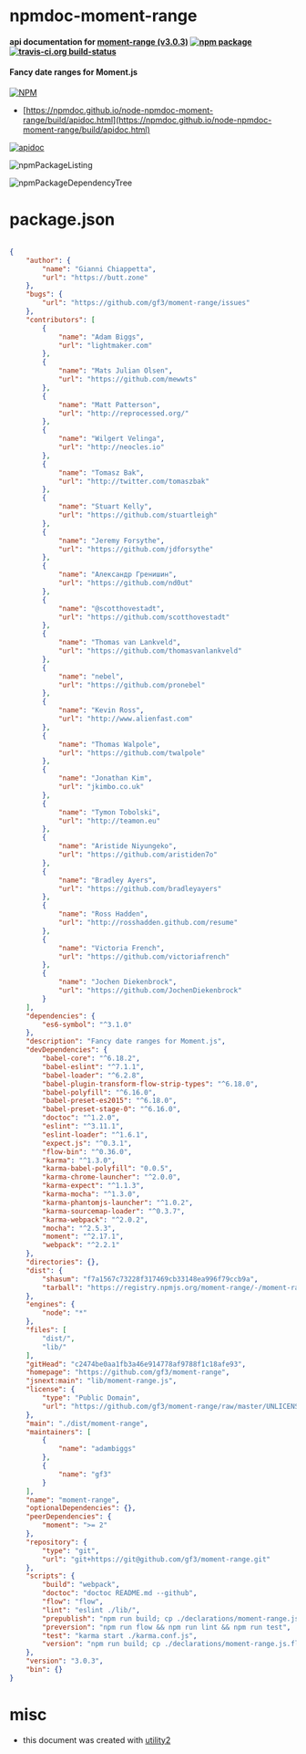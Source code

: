 # npmdoc-moment-range

#### api documentation for  [moment-range (v3.0.3)](https://github.com/gf3/moment-range)  [![npm package](https://img.shields.io/npm/v/npmdoc-moment-range.svg?style=flat-square)](https://www.npmjs.org/package/npmdoc-moment-range) [![travis-ci.org build-status](https://api.travis-ci.org/npmdoc/node-npmdoc-moment-range.svg)](https://travis-ci.org/npmdoc/node-npmdoc-moment-range)

#### Fancy date ranges for Moment.js

[![NPM](https://nodei.co/npm/moment-range.png?downloads=true&downloadRank=true&stars=true)](https://www.npmjs.com/package/moment-range)

- [https://npmdoc.github.io/node-npmdoc-moment-range/build/apidoc.html](https://npmdoc.github.io/node-npmdoc-moment-range/build/apidoc.html)

[![apidoc](https://npmdoc.github.io/node-npmdoc-moment-range/build/screenCapture.buildCi.browser.%252Ftmp%252Fbuild%252Fapidoc.html.png)](https://npmdoc.github.io/node-npmdoc-moment-range/build/apidoc.html)

![npmPackageListing](https://npmdoc.github.io/node-npmdoc-moment-range/build/screenCapture.npmPackageListing.svg)

![npmPackageDependencyTree](https://npmdoc.github.io/node-npmdoc-moment-range/build/screenCapture.npmPackageDependencyTree.svg)



# package.json

```json

{
    "author": {
        "name": "Gianni Chiappetta",
        "url": "https://butt.zone"
    },
    "bugs": {
        "url": "https://github.com/gf3/moment-range/issues"
    },
    "contributors": [
        {
            "name": "Adam Biggs",
            "url": "lightmaker.com"
        },
        {
            "name": "Mats Julian Olsen",
            "url": "https://github.com/mewwts"
        },
        {
            "name": "Matt Patterson",
            "url": "http://reprocessed.org/"
        },
        {
            "name": "Wilgert Velinga",
            "url": "http://neocles.io"
        },
        {
            "name": "Tomasz Bak",
            "url": "http://twitter.com/tomaszbak"
        },
        {
            "name": "Stuart Kelly",
            "url": "https://github.com/stuartleigh"
        },
        {
            "name": "Jeremy Forsythe",
            "url": "https://github.com/jdforsythe"
        },
        {
            "name": "Александр Гренишин",
            "url": "https://github.com/nd0ut"
        },
        {
            "name": "@scotthovestadt",
            "url": "https://github.com/scotthovestadt"
        },
        {
            "name": "Thomas van Lankveld",
            "url": "https://github.com/thomasvanlankveld"
        },
        {
            "name": "nebel",
            "url": "https://github.com/pronebel"
        },
        {
            "name": "Kevin Ross",
            "url": "http://www.alienfast.com"
        },
        {
            "name": "Thomas Walpole",
            "url": "https://github.com/twalpole"
        },
        {
            "name": "Jonathan Kim",
            "url": "jkimbo.co.uk"
        },
        {
            "name": "Tymon Tobolski",
            "url": "http://teamon.eu"
        },
        {
            "name": "Aristide Niyungeko",
            "url": "https://github.com/aristiden7o"
        },
        {
            "name": "Bradley Ayers",
            "url": "https://github.com/bradleyayers"
        },
        {
            "name": "Ross Hadden",
            "url": "http://rosshadden.github.com/resume"
        },
        {
            "name": "Victoria French",
            "url": "https://github.com/victoriafrench"
        },
        {
            "name": "Jochen Diekenbrock",
            "url": "https://github.com/JochenDiekenbrock"
        }
    ],
    "dependencies": {
        "es6-symbol": "^3.1.0"
    },
    "description": "Fancy date ranges for Moment.js",
    "devDependencies": {
        "babel-core": "^6.18.2",
        "babel-eslint": "^7.1.1",
        "babel-loader": "^6.2.8",
        "babel-plugin-transform-flow-strip-types": "^6.18.0",
        "babel-polyfill": "^6.16.0",
        "babel-preset-es2015": "^6.18.0",
        "babel-preset-stage-0": "^6.16.0",
        "doctoc": "^1.2.0",
        "eslint": "^3.11.1",
        "eslint-loader": "^1.6.1",
        "expect.js": "^0.3.1",
        "flow-bin": "^0.36.0",
        "karma": "^1.3.0",
        "karma-babel-polyfill": "0.0.5",
        "karma-chrome-launcher": "^2.0.0",
        "karma-expect": "^1.1.3",
        "karma-mocha": "^1.3.0",
        "karma-phantomjs-launcher": "^1.0.2",
        "karma-sourcemap-loader": "^0.3.7",
        "karma-webpack": "^2.0.2",
        "mocha": "^2.5.3",
        "moment": "^2.17.1",
        "webpack": "^2.2.1"
    },
    "directories": {},
    "dist": {
        "shasum": "f7a1567c73228f317469cb33148ea996f79ccb9a",
        "tarball": "https://registry.npmjs.org/moment-range/-/moment-range-3.0.3.tgz"
    },
    "engines": {
        "node": "*"
    },
    "files": [
        "dist/",
        "lib/"
    ],
    "gitHead": "c2474be0aa1fb3a46e914778af9788f1c18afe93",
    "homepage": "https://github.com/gf3/moment-range",
    "jsnext:main": "lib/moment-range.js",
    "license": {
        "type": "Public Domain",
        "url": "https://github.com/gf3/moment-range/raw/master/UNLICENSE"
    },
    "main": "./dist/moment-range",
    "maintainers": [
        {
            "name": "adambiggs"
        },
        {
            "name": "gf3"
        }
    ],
    "name": "moment-range",
    "optionalDependencies": {},
    "peerDependencies": {
        "moment": ">= 2"
    },
    "repository": {
        "type": "git",
        "url": "git+https://git@github.com/gf3/moment-range.git"
    },
    "scripts": {
        "build": "webpack",
        "doctoc": "doctoc README.md --github",
        "flow": "flow",
        "lint": "eslint ./lib/",
        "prepublish": "npm run build; cp ./declarations/moment-range.js.flow ./dist",
        "preversion": "npm run flow && npm run lint && npm run test",
        "test": "karma start ./karma.conf.js",
        "version": "npm run build; cp ./declarations/moment-range.js.flow ./dist"
    },
    "version": "3.0.3",
    "bin": {}
}
```



# misc
- this document was created with [utility2](https://github.com/kaizhu256/node-utility2)
